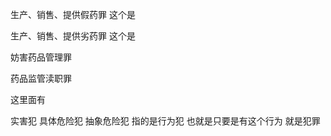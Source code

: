 生产、销售、提供假药罪                 这个是

生产、销售、提供劣药罪             这个是

妨害药品管理罪

药品监管渎职罪

这里面有 

实害犯
具体危险犯
抽象危险犯        指的是行为犯       也就是只要是有这个行为     就是犯罪